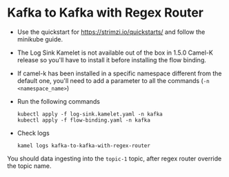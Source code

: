 # Kafka to Kafka with Regex Router

- Use the quickstart for https://strimzi.io/quickstarts/ and follow the minikube guide.

- The Log Sink Kamelet is not available out of the box in 1.5.0 Camel-K release so you'll have to install it before installing the flow binding.

- If camel-k has been installed in a specific namespace different from the default one, you'll need to add a parameter to all the commands (`-n <namespace_name>`)

- Run the following commands

      kubectl apply -f log-sink.kamelet.yaml -n kafka
      kubectl apply -f flow-binding.yaml -n kafka

- Check logs

      kamel logs kafka-to-kafka-with-regex-router

You should data ingesting into the `topic-1` topic, after regex router override the topic name.
